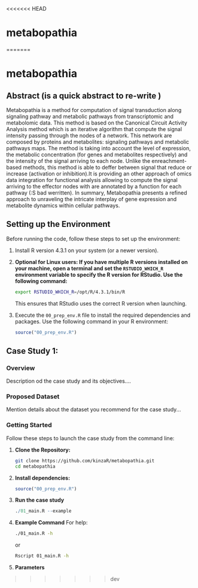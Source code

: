 <<<<<<< HEAD
# metabopathia
=======
# metabopathia
## Abstract (is a quick abstract to re-write )
Metabopathia is a method for computation of signal transduction along signaling pathway and metabolic pathways from transcriptomic and metabolomic data. This method is based on the Canonical Circuit Activity Analysis method which is an iterative algorithm that compute the signal intensity passing through the nodes of a network. This network are composed by proteins and metabolites: signaling pathways and metabolic pathways maps.
The method is taking into account the level of expression, the metabolic concentration (for genes and metabolites respectively) and the intensity of the signal arriving to each node. Unlike the enreachment-based methods, this method is able to deffer between signal that reduce or increase (activation or inhibition).It is providing an other approach of omics data integration for functional analysis allowing to compute the signal arriving to the effector nodes with are annotated by a function for each pathway (:S bad werritten). 
In summary, Metabopathia presents a refined approach to unraveling the intricate interplay of gene expression and metabolite dynamics within cellular pathways.

## Setting up the Environment

Before running the code, follow these steps to set up the environment:

1. Install R version 4.3.1 on your system (or a newer version).

2.  **Optional for Linux users: If you have multiple R versions installed on your machine, open a terminal and set the `RSTUDIO_WHICH_R` environment variable to specify the R version for RStudio. Use the following command:**

    ```bash
    export RSTUDIO_WHICH_R=/opt/R/4.3.1/bin/R
    ```

    This ensures that RStudio uses the correct R version when launching.


3. Execute the `00_prep_env.R` file to install the required dependencies and packages. Use the following command in your R environment:

    ```R
    source("00_prep_env.R")
    ```

## Case Study 1:

### Overview
Description od the case study and its objectives....

### Proposed Dataset
Mention details about the dataset you recommend for the case study...

### Getting Started
Follow these steps to launch the case study from the command line:

1. **Clone the Repository:**
   ```bash
   git clone https://github.com/kinzaR/metabopathia.git
   cd metabopathia 
   ```
2. **Install dependencies:**
    ```R
    source("00_prep_env.R")
    ```
3. **Run the case study**
    ```R
    ./01_main.R --example
    ```
4. **Example Command**
For help: 
   ```bash
   ./01_main.R -h 
   ```
   or 
   ```bash
   Rscript 01_main.R -h 
   ```
4. **Parameters**

>>>>>>> dev

